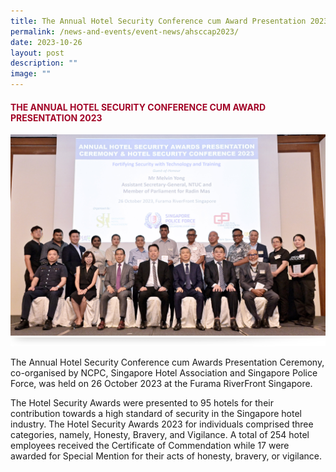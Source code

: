 ```yaml
---
title: The Annual Hotel Security Conference cum Award Presentation 2023
permalink: /news-and-events/event-news/ahsccap2023/
date: 2023-10-26
layout: post
description: ""
image: ""
---
```

#### <font style="color:#a20427;">THE ANNUAL HOTEL SECURITY CONFERENCE CUM AWARD PRESENTATION 2023</font>

![](/images/hotel%20award%20ceremony.jpg)![](/images/About/header-border.png)

The Annual Hotel Security Conference cum Awards Presentation Ceremony, co-organised by NCPC, Singapore Hotel Association and Singapore Police Force, was held on 26 October 2023 at the Furama RiverFront Singapore. 

The Hotel Security Awards were presented to 95 hotels for their contribution towards a high standard of security in the Singapore hotel industry. The Hotel Security Awards 2023 for individuals comprised three categories, namely, Honesty, Bravery, and Vigilance. A total of 254 hotel employees received the Certificate of Commendation while 17 were awarded for Special Mention for their acts of honesty, bravery, or vigilance. 

